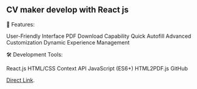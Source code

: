 ## CV maker develop with React js

🚀 Features:

User-Friendly Interface
PDF Download Capability
Quick Autofill
Advanced Customization
Dynamic Experience Management

🛠️ Development Tools:

React.js
HTML/CSS
Context API
JavaScript (ES6+)
HTML2PDF.js
GitHub

[Direct Link](https://gery-guedegbe.github.io/CV-Builder-using-React-JS/).
